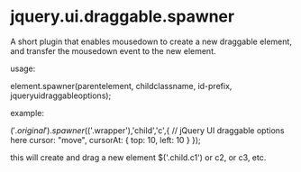 jquery.ui.draggable.spawner
===========================

A short plugin that enables mousedown to create a new draggable element, and transfer the mousedown event to the new element.

usage:

element.spawner(parentelement, childclassname, id-prefix, jqueryuidraggableoptions);

example:

 $('.original').spawner($('.wrapper'),'child','c',{
      // jQuery UI draggable options here
      cursor: "move",
      cursorAt: { top: 10, left: 10 }
  });
  
this will create and drag a new element $('.child.c1') or c2, or c3, etc. 
